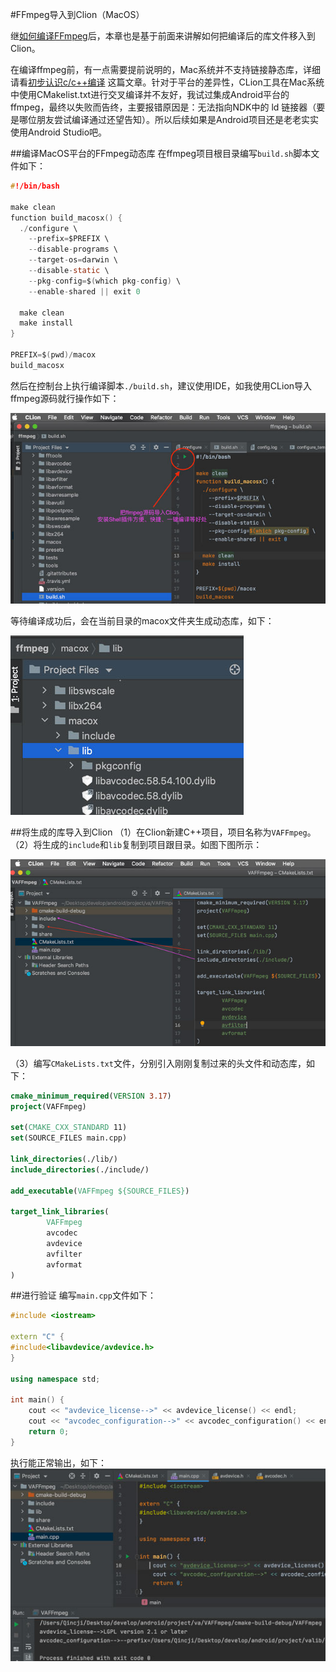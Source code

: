 #FFmpeg导入到Clion（MacOS）

继[如何编译FFmpeg](./03_build_ffmpeg.md)后，本章也是基于前面来讲解如何把编译后的库文件移入到Clion。

在编译ffmpeg前，有一点需要提前说明的，Mac系统并不支持链接静态库，详细请看[初步认识c/c++编译](../Other/01_c_compile.md) 这篇文章。针对于平台的差异性，CLion工具在Mac系统中使用CMakelist.txt进行交叉编译并不友好，我试过集成Android平台的ffmpeg，最终以失败而告终，主要报错原因是：无法指向NDK中的 ld 链接器（要是哪位朋友尝试编译通过还望告知）。所以后续如果是Android项目还是老老实实使用Android Studio吧。

##编译MacOS平台的FFmpeg动态库
在ffmpeg项目根目录编写`build.sh`脚本文件如下：
```c
#!/bin/bash

make clean
function build_macosx() {
  ./configure \
    --prefix=$PREFIX \
    --disable-programs \
    --target-os=darwin \
    --disable-static \
    --pkg-config=$(which pkg-config) \
    --enable-shared || exit 0

  make clean
  make install
}

PREFIX=$(pwd)/macox
build_macosx
```
然后在控制台上执行编译脚本`./build.sh`，建议使用IDE，如我使用CLion导入ffmpeg源码就行操作如下：

![CLion导入ffmpeg源码](04_import_ffmpeg/import-source.jpg)

等待编译成功后，会在当前目录的macox文件夹生成动态库，如下：

![编译成功](04_import_ffmpeg/import-build-success.jpg)


##将生成的库导入到Clion
（1）在Clion新建C++项目，项目名称为`VAFFmpeg`。
（2）将生成的`include`和`lib`复制到项目跟目录。如图下图所示：

![导入ffmpeg编译后文件](04_import_ffmpeg/import-cmake.jpg)

（3）编写`CMakeLists.txt`文件，分别引入刚刚复制过来的头文件和动态库，如下：
```cmake
cmake_minimum_required(VERSION 3.17)
project(VAFFmpeg)

set(CMAKE_CXX_STANDARD 11)
set(SOURCE_FILES main.cpp)

link_directories(./lib/)
include_directories(./include/)

add_executable(VAFFmpeg ${SOURCE_FILES})

target_link_libraries(
        VAFFmpeg
        avcodec
        avdevice
        avfilter
        avformat
)
```

##进行验证
编写`main.cpp`文件如下：
```c++
#include <iostream>

extern "C" {
#include<libavdevice/avdevice.h>
}

using namespace std;

int main() {
    cout << "avdevice_license-->" << avdevice_license() << endl;
    cout << "avcodec_configuration-->" << avcodec_configuration() << endl;
    return 0;
}
```
执行能正常输出，如下：
![使用ffmpeg库](04_import_ffmpeg/import-main-source.jpg)
